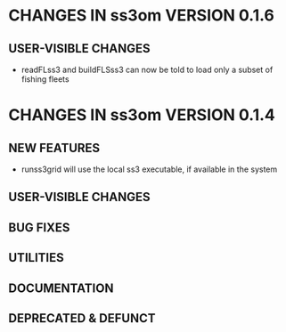 # CHANGES IN ss3om VERSION 0.1.6

## USER-VISIBLE CHANGES

- readFLss3 and buildFLSss3 can now be told to load only a subset of fishing fleets

# CHANGES IN ss3om VERSION 0.1.4

## NEW FEATURES

- runss3grid will use the local ss3 executable, if available in the system

## USER-VISIBLE CHANGES

## BUG FIXES

## UTILITIES

## DOCUMENTATION

## DEPRECATED & DEFUNCT
